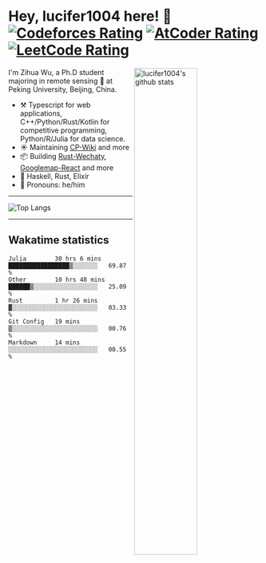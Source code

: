 # Hey, lucifer1004 here! :wave: [![Codeforces Rating](https://cp-logo.vercel.app/codeforces/lucifer1004)](https://codeforces.com/profile/lucifer1004) [![AtCoder Rating](https://cp-logo.vercel.app/atcoder/lucifer1004)](https://atcoder.jp/users/lucifer1004) [![LeetCode Rating](https://cp-logo.vercel.app/leetcode/lucifer1004)](https://leetcode-cn.com/u/lucifer1004/)

<img width="50%" align="right" alt="lucifer1004's github stats" src="https://github-readme-stats.vercel.app/api?username=lucifer1004&show_icons=true">

I'm Zihua Wu, a Ph.D student majoring in remote sensing :satellite: at Peking University, Beijing, China.

- :hammer_and_pick: Typescript for web applications, C++/Python/Rust/Kotlin for competitive programming, Python/R/Julia for data science.
- :sunny: Maintaining [CP-Wiki](https://cp-wiki.vercel.app) and more 
- :package: Building [Rust-Wechaty](https://github.com/wechaty/rust-wechaty), [Googlemap-React](https://github.com/googlemap-react/googlemap-react) and more
- :seedling: Haskell, Rust, Elixir
- :man: Pronouns: he/him

---

![Top Langs](https://github-readme-stats.vercel.app/api/top-langs/?username=lucifer1004&layout=compact)

---

## Wakatime statistics

<!--START_SECTION:waka-->
```text
Julia        30 hrs 6 mins   █████████████████▒░░░░░░░   69.87 % 
Other        10 hrs 48 mins  ██████▒░░░░░░░░░░░░░░░░░░   25.09 % 
Rust         1 hr 26 mins    ▓░░░░░░░░░░░░░░░░░░░░░░░░   03.33 % 
Git Config   19 mins         ▒░░░░░░░░░░░░░░░░░░░░░░░░   00.76 % 
Markdown     14 mins         ░░░░░░░░░░░░░░░░░░░░░░░░░   00.55 % 
```
<!--END_SECTION:waka-->
